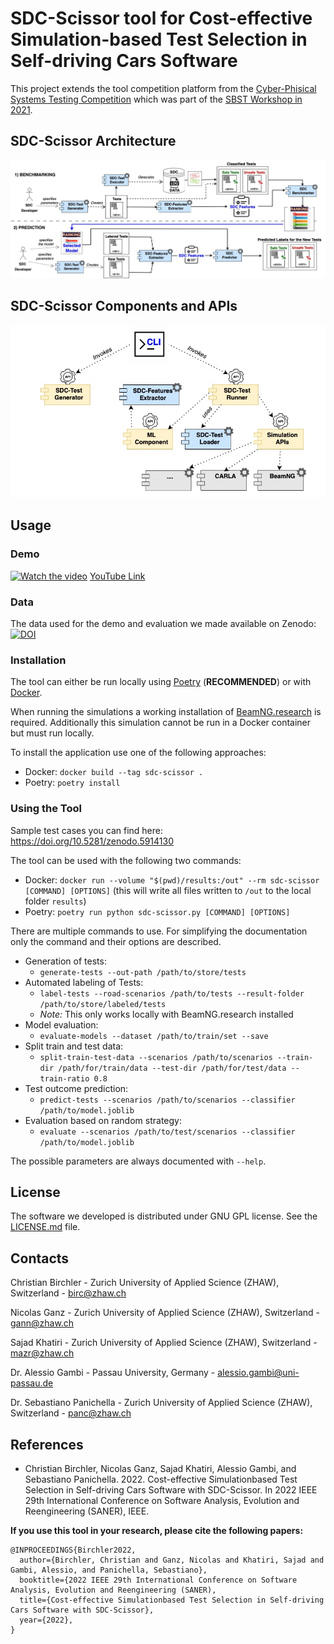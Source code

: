 # SDC-Scissor tool for Cost-effective Simulation-based Test Selection in Self-driving Cars Software 

This project extends the tool competition platform from the [Cyber-Phisical Systems Testing Competition](https://github.com/se2p/tool-competition-av) which was part of the [SBST Workshop in 2021](https://sbst21.github.io/).

## SDC-Scissor Architecture
![Architecture Diagram](images/sdc-scissor-architecture.jpg)

## SDC-Scissor Components and APIs
![Component Diagram](images/sdc-scissor-APIs.jpg)

## Usage

### Demo
[![Watch the video](https://img.youtube.com/vi/Cn8p648KnfQ/maxresdefault.jpg)](https://youtu.be/Cn8p648KnfQ)
[YouTube Link](https://youtu.be/Cn8p648KnfQ)

### Data
The data used for the demo and evaluation we made available on Zenodo: [![DOI](https://zenodo.org/badge/DOI/10.5281/zenodo.5903161.svg)](https://doi.org/10.5281/zenodo.5903161)


### Installation

The tool can either be run locally using [Poetry](https://python-poetry.org/docs/) (**RECOMMENDED**) or with [Docker](https://docs.docker.com/get-docker/).

When running the simulations a working installation of [BeamNG.research](https://beamng.gmbh/research/) is required.
Additionally this simulation cannot be run in a Docker container but must run locally.

To install the application use one of the following approaches:

* Docker: `docker build --tag sdc-scissor .`
* Poetry: `poetry install`

### Using the Tool

Sample test cases you can find here: https://doi.org/10.5281/zenodo.5914130

The tool can be used with the following two commands:

* Docker: `docker run --volume "$(pwd)/results:/out" --rm sdc-scissor [COMMAND] [OPTIONS]` (this will write all files written to `/out` to the local folder `results`)
* Poetry: `poetry run python sdc-scissor.py [COMMAND] [OPTIONS]`

There are multiple commands to use.
For simplifying the documentation only the command and their options are described.

* Generation of tests:
  * `generate-tests --out-path /path/to/store/tests`
* Automated labeling of Tests:
  * `label-tests --road-scenarios /path/to/tests --result-folder /path/to/store/labeled/tests`
  * *Note:* This only works locally with BeamNG.research installed
* Model evaluation:
  * `evaluate-models --dataset /path/to/train/set --save`
* Split train and test data:
  * `split-train-test-data --scenarios /path/to/scenarios --train-dir /path/for/train/data --test-dir /path/for/test/data --train-ratio 0.8`
* Test outcome prediction:
  * `predict-tests --scenarios /path/to/scenarios --classifier /path/to/model.joblib`
* Evaluation based on random strategy:
  * `evaluate --scenarios /path/to/test/scenarios --classifier /path/to/model.joblib`

The possible parameters are always documented with `--help`.


## License
The software we developed is distributed under GNU GPL license. See the [LICENSE.md](LICENSE.md) file.

## Contacts

Christian Birchler - Zurich University of Applied Science (ZHAW), Switzerland - birc@zhaw.ch

Nicolas Ganz - Zurich University of Applied Science (ZHAW), Switzerland - gann@zhaw.ch

Sajad Khatiri - Zurich University of Applied Science (ZHAW), Switzerland - mazr@zhaw.ch

Dr. Alessio Gambi  - Passau University, Germany - alessio.gambi@uni-passau.de

Dr. Sebastiano Panichella - Zurich University of Applied Science (ZHAW), Switzerland - panc@zhaw.ch

## References
- Christian Birchler, Nicolas Ganz, Sajad Khatiri, Alessio Gambi, and Sebastiano Panichella. 2022. Cost-effective Simulationbased Test Selection in Self-driving Cars Software with SDC-Scissor. In 2022 IEEE 29th International Conference on Software Analysis, Evolution and Reengineering (SANER), IEEE.

**If you use this tool in your research, please cite the following papers:**
```
@INPROCEEDINGS{Birchler2022,
  author={Birchler, Christian and Ganz, Nicolas and Khatiri, Sajad and Gambi, Alessio, and Panichella, Sebastiano},
  booktitle={2022 IEEE 29th International Conference on Software Analysis, Evolution and Reengineering (SANER), 
  title={Cost-effective Simulationbased Test Selection in Self-driving Cars Software with SDC-Scissor}, 
  year={2022},
}
```
